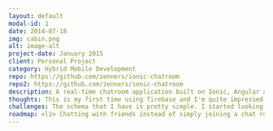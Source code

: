 ```yaml
---
layout: default
modal-id: 1
date: 2014-07-18
img: cabin.png
alt: image-alt
project-date: January 2015
client: Personal Project
category: Hybrid Mobile Development
repo: https://github.com/zenners/ionic-chatroom
repo2: https://github.com/zenners/ionic-chatroom
description: A real-time chatroom application built on Ionic, Angular and Firebase. As a user, you'll be able to enter a chatroom talk with other users.
thoughts: This is my first time using firebase and I'm quite impressed with the ease its ease of use and functionality when it comes to Authentication. It saves a lot of time with syncing and broadcasting data. I would've had to write all the emits and the change listeners, but Firebase does a lot of the socket lifting :) Ionic is a pleasure to work with and I'm finally comfortable with the Angular flow.
challenges: The schema that I have is pretty simple. I started looking into better ways of schema design ie flattening. This is definitely something I'll pay attention more as I make more complicated apps.
roadmap: <li> Chatting with friends instead of simply joining a chat room</li><li>Better CSS</li><li>Facebook Auth</li> <li>Deploying to AppStore and PlayStore</li>
---
```

